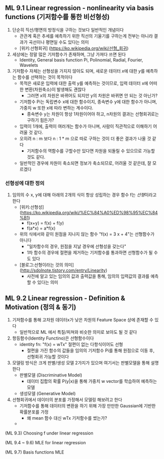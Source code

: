 ## ML 9.1 Linear regression - nonlinearity via basis functions (기저함수를 통한 비선형성)
1. 단순히 직선/평면의 방정식을 구하는 것보다 일반적인 개념이다
    * 관관계 혹은 추세를 예측하기 위한 직선의 기울기를 구하는게 전부는 아니라 결과가 곡선이나 평면일 수도 있다는 의미
    * [위키:선형회귀] (https://ko.wikipedia.org/wiki/선형_회귀)
1. 세상에는 정말 많은 기저함수가 존재하며, 그냥 가져다 쓰면 된다
    * Identity, General basis function Pi, Polinomial, Radial, Fourier, Wavelets
1. 기저함수 자체는 선형성을 가지지 않아도 되며, 새로운 데이터 *x*에 대한 *y*를 예측하는 함수를 선택하는 것이 목적이다
    * 목적은 새로운 입력에 대한 출력 y를 예측하는 것이므로, 입력 데이터 x에 어떠한 변환(차원축소)이 발생해도 괜찮다
        * 그러면 x의 차원은 바뀌어도 되지만 y의 차원은 바뀌면 안 되는 것 아닌가?
    * 기저함수 Pi는 독립변수 x에 대한 함수이지, 종속변수 y에 대한 함수가 아니며, 가중치 w 또한 x에 따라 변하는 계수이다.
        * 종속변수 y는 차원이 항상 1차원이어야 하고, n차원의 결과는 선형회귀로는 구하기 힘든가?
    * 입력이 1개에, 출력이 여러개는 함수가 아니며, 사람이 직관적으로 이해하기 어려울 것 같다.
    * 오히려 n : m 보다 n : 1 * m 으로 따로 구하는 것이 더 좋은 결과가 나올 것 같다
        * 기저함수의 역함수를 구할수만 있다면 차원을 되돌릴 수 있으므로 가능할 것도 같다.
    * 일반적인 경우에 차원이 축소되면 정보가 축소되므로, 어려울 것 같은데, 잘 모르겠다


### 선형성에 대한 정의
1. 임의의 수 x, y에 대해 아래의 2개의 식이 항상 성립하는 경우 함수 f는 *선형*이라고 한다
    * [위키:선형성] (https://ko.wikipedia.org/wiki/%EC%84%A0%ED%98%95%EC%84%B1)
        * f(x+y) = f(x) + f(y) 
        * f(a\*x) = a\*f(x)
    * 위의 식에서와 같이 원점을 지나지 않는 함수 "f(x) = 3 x + 4"는 선형함수가 아니다
        * "일차함수의 경우, 원점을 지날 경우에 선형성을 갖는다"
        * 1차 함수의 경우에 절편을 제거하는 기저함수를 통과하면 선형함수가 될 수도 있다 
    * [블로그:선형이라는 것의 의미] (http://sdolnote.tistory.com/entry/Linearity)
        * 사전에 알고 있는 임의의 값과 출력값을 통해, 임의의 입력값의 결과를 예측할 수 있다는 의미


## ML 9.2 Linear regression - Definition & Motivation (정의 & 동기)
1. 기저함수를 통해 고차원 데이터x가 낮은 차원의 Feature Space 상에 존재할 수 있다
    * 일반적으로 ML 에서 특질/피쳐와 비슷한 의미로 보아도 될 것 같다
1. 항등함수(Identity Functino)은 선형함수이다
    * identity fn: "f(x) = wTx" 절편이 없는 다항식이어도 선형
        * 절편을 가진 함수의 값들을 임의의 기저함수 Pi를 통해 원점으로 이동 후, 선형회귀 가능할 것이다
1. 모델링 방식은 크게 판별/생성 모델 2가지가 있으며 여기서는 판별모델을 통해 설명한다
    * 판별모델 (Discriminative Model)
        * 데이터 집합의 확률 P(y|x)을 통해 가중치 w vector를 학습하여 예측하는 모델
    * 생성모델 (Generative Model)
1. 선형회귀에서 데이터의 분포를 가정해서 모델링 해보려고 한다
    * 기저함수를 통해 데이터의 변환을 하기 위해 가장 만만한 Gaussian에 기반한 확률분포를 가정
        * 왜 mean 함수 대신 wTx 기저함수를 썼는가?
    * 


(ML 9.3) Choosing f under linear regression

(ML 9.4 ~ 9.6) MLE for linear regression

(ML 9.7) Basis functions MLE


